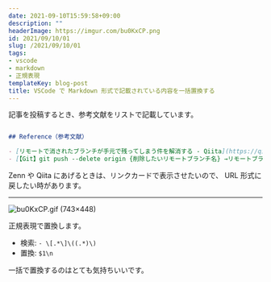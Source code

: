 ```yaml
---
date: 2021-09-10T15:59:58+09:00
description: ""
headerImage: https://imgur.com/bu0KxCP.png
id: 2021/09/10/01
slug: /2021/09/10/01
tags:
- vscode
- markdown
- 正規表現
templateKey: blog-post
title: VSCode で Markdown 形式で記載されている内容を一括置換する
---
```


<!-- DOCTOC SKIP -->

記事を投稿するとき、参考文献をリストで記載しています。

```markdown

## Reference（参考文献）

- [リモートで消されたブランチが手元で残ってしまう件を解消する - Qiita](https://qiita.com/yuichielectric/items/84cd61915a1236f19221)
- [【Git】git push --delete origin {削除したいリモートブランチ名} →リモートブランチの削除 - Qiita](https://qiita.com/megu_ma/items/7533b4327dc110a9e2b8)

```

Zenn や Qiita にあげるときは、リンクカードで表示させたいので、
URL 形式に戻したい時があります。

---

![bu0KxCP.gif (743×448)](https://i.imgur.com/bu0KxCP.gif)

正規表現で置換します。

- 検索: `- \[.*\]\((.*)\)`
- 置換: `$1\n`

一括で置換するのはとても気持ちいいです。
